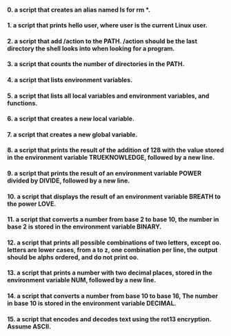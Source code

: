 #### 0. a script that creates an alias named ls for rm *.
#### 1. a script that prints hello user, where user is the current Linux user.
#### 2. a script that add /action to the PATH. /action should be the last directory the shell looks into when looking for a program.
#### 3. a script that counts the number of directories in the PATH.
#### 4. a script that lists environment variables.
#### 5. a script that lists all local variables and environment variables, and functions.
#### 6. a script that creates a new local variable.
#### 7. a script that creates a new global variable.
#### 8. a script that prints the result of the addition of 128 with the value stored in the environment variable TRUEKNOWLEDGE, followed by a new line.
#### 9. a script that prints the result of an environment variable POWER divided by DIVIDE, followed by a new line.
#### 10. a script that displays the result of an environment variable BREATH to the power LOVE.
#### 11. a script that converts a number from base 2 to base 10, the number in base 2 is stored in the environment variable BINARY.
#### 12. a script that prints all possible combinations of two letters, except oo. letters are lower cases, from a to z, one combination per line, the output should be alphs ordered, and do not print oo.
#### 13. a script that prints a number with two decimal places, stored in the environment variable NUM, followed by a new line.
#### 14. a script that converts a number from base 10 to base 16, The number in base 10 is stored in the environment variable DECIMAL.
#### 15. a script that encodes and decodes text using the rot13 encryption. Assume ASCII.

